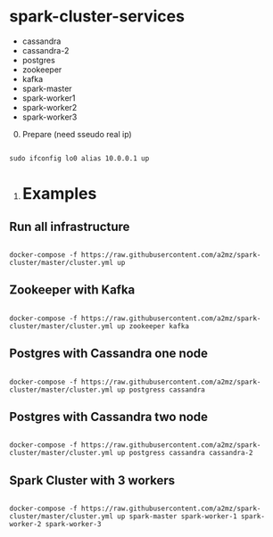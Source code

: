 # spark-cluster-services

- cassandra
- cassandra-2
- postgres
- zookeeper
- kafka
- spark-master
- spark-worker1
- spark-worker2
- spark-worker3

0. Prepare (need sseudo real ip)
```

sudo ifconfig lo0 alias 10.0.0.1 up

```


1. # Examples # 

## Run all infrastructure ##

```

docker-compose -f https://raw.githubusercontent.com/a2mz/spark-cluster/master/cluster.yml up 

```

## Zookeeper with Kafka ##

```

docker-compose -f https://raw.githubusercontent.com/a2mz/spark-cluster/master/cluster.yml up zookeeper kafka

```


## Postgres with Cassandra one node ##

```

docker-compose -f https://raw.githubusercontent.com/a2mz/spark-cluster/master/cluster.yml up postgress cassandra

```


## Postgres with Cassandra two node ##

```

docker-compose -f https://raw.githubusercontent.com/a2mz/spark-cluster/master/cluster.yml up postgress cassandra cassandra-2

```


## Spark Cluster with 3 workers ##

```

docker-compose -f https://raw.githubusercontent.com/a2mz/spark-cluster/master/cluster.yml up spark-master spark-worker-1 spark-worker-2 spark-worker-3

```